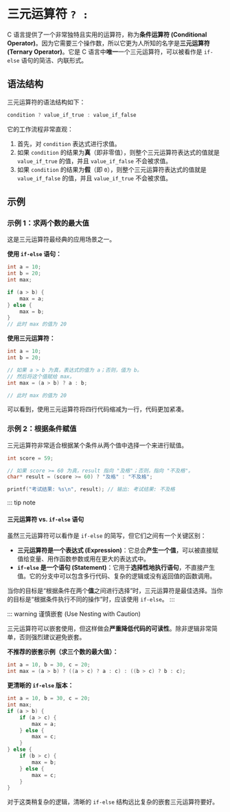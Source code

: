 # 三元运算符 `? :`

C 语言提供了一个非常独特且实用的运算符，称为**条件运算符 (Conditional Operator)**。因为它需要三个操作数，所以它更为人所知的名字是**三元运算符 (Ternary Operator)**。它是 C 语言中**唯一**一个三元运算符，可以被看作是 `if-else` 语句的简洁、内联形式。

## 语法结构

三元运算符的语法结构如下：

```c
condition ? value_if_true : value_if_false
```

它的工作流程非常直观：

1. 首先，对 `condition` 表达式进行求值。
2. 如果 `condition` 的结果为**真**（即非零值），则整个三元运算符表达式的值就是 `value_if_true` 的值，并且 `value_if_false` 不会被求值。
3. 如果 `condition` 的结果为**假**（即 `0`），则整个三元运算符表达式的值就是 `value_if_false` 的值，并且 `value_if_true` 不会被求值。

## 示例

### 示例 1：求两个数的最大值

这是三元运算符最经典的应用场景之一。

**使用 `if-else` 语句：**

```c
int a = 10;
int b = 20;
int max;

if (a > b) {
    max = a;
} else {
    max = b;
}
// 此时 max 的值为 20
```

**使用三元运算符：**

```c
int a = 10;
int b = 20;

// 如果 a > b 为真，表达式的值为 a；否则，值为 b。
// 然后将这个值赋给 max。
int max = (a > b) ? a : b;

// 此时 max 的值为 20
```

可以看到，使用三元运算符将四行代码缩减为一行，代码更加紧凑。

### 示例 2：根据条件赋值

三元运算符非常适合根据某个条件从两个值中选择一个来进行赋值。

```c
int score = 59;

// 如果 score >= 60 为真，result 指向 "及格"；否则，指向 "不及格"。
char* result = (score >= 60) ? "及格" : "不及格";

printf("考试结果: %s\n", result); // 输出: 考试结果: 不及格
```

::: tip note

#### 三元运算符 vs. `if-else` 语句

虽然三元运算符可以看作是 `if-else` 的简写，但它们之间有一个关键区别：

* **三元运算符是一个表达式 (Expression)**：它总会**产生一个值**，可以被直接赋值给变量、用作函数参数或用在更大的表达式中。
* **`if-else` 是一个语句 (Statement)**：它用于**选择性地执行语句**，不直接产生值。它的分支中可以包含多行代码、复杂的逻辑或没有返回值的函数调用。

当你的目标是“根据条件在两个**值**之间进行选择”时，三元运算符是最佳选择。当你的目标是“根据条件执行不同的操作”时，应该使用 `if-else`。
:::

::: warning 谨慎嵌套 (Use Nesting with Caution)

三元运算符可以嵌套使用，但这样做会**严重降低代码的可读性**。除非逻辑非常简单，否则强烈建议避免嵌套。

**不推荐的嵌套示例（求三个数的最大值）：**

```c
int a = 10, b = 30, c = 20;
int max = (a > b) ? ((a > c) ? a : c) : ((b > c) ? b : c);
```

**更清晰的 `if-else` 版本：**

```c
int a = 10, b = 30, c = 20;
int max;
if (a > b) {
    if (a > c) {
        max = a;
    } else {
        max = c;
    }
} else {
    if (b > c) {
        max = b;
    } else {
        max = c;
    }
}
```

对于这类稍复杂的逻辑，清晰的 `if-else` 结构远比复杂的嵌套三元运算符要好。
